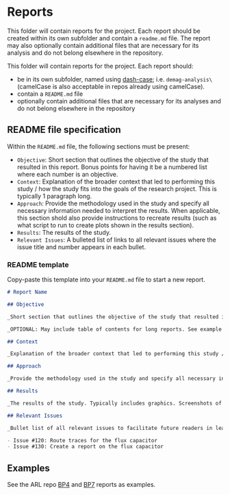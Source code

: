 # Reports

This folder will contain reports for the project. Each report should be created within its own subfolder and contain a `readme.md` file. The report may also optionally contain additional files that are necessary for its analysis and do not belong elsewhere in the repository.

This folder will contain reports for the project. Each report should:
- be in its own subfolder, named using [dash-case](https://github.com/Severson-Group/KnowledgeBase/blob/main/CONTRIBUTING.md#file-naming); i.e. `demag-analysis\` (camelCase is also acceptable in repos already using camelCase).
- contain a `README.md` file
- optionally contain additional files that are necessary for its analyses and do not belong elsewhere in the repository

## README file specification

Within the `README.md` file, the following sections must be present:
- `Objective`: Short section that outlines the objective of the study that resulted in this report. Bonus points for having it be a numbered list where each number is an objective.
- `Context`: Explanation of the broader context that led to performing this study / how the study fits into the goals of the research project. This is typically 1 paragraph long.
- `Approach`: Provide the methodology used in the study and specify all necessary information needed to interpret the results. When applicable, this section shold also provide instructions to recreate results (such as what script to run to create plots shown in the results section).
- `Results`: The results of the study.
- `Relevant Issues`: A bulleted list of links to all relevant issues where the issue title and number appears in each bullet.

### README template

Copy-paste this template into your `README.md` file to start a new report.

```markdown
# Report Name

## Objective

_Short section that outlines the objective of the study that resulted in this report. Bonus points for having it be a numbered list where each number is an objective._

_OPTIONAL: May include table of contents for long reports. See example [here](https://github.com/Severson-Group/KnowledgeBase/blob/main/CONTRIBUTING.md#article-template)._

## Context

_Explanation of the broader context that led to performing this study / how the study fits into the goals of the research project. This is typically 1 paragraph long._

## Approach

_Provide the methodology used in the study and specify all necessary information needed to interpret the results. When applicable, this section shold also provide instructions to recreate results (such as what script to run to create plots shown in the results section). May consist of subsections. When many subsections are used, please number them._

## Results

_The results of the study. Typically includes graphics. Screenshots of slides are welcome, but watch the file size (keep it below 0.5 MB). Large files should be stored separately, in a Google Shared Drive folder. The best practice is to have a Reports within the project's Shared Google Drive, which consists of subfolders of the same name as each report. This folder should have a README Google Doc that links back to this report. After the report is merged, restrict user access to the folder to view only to prevent accidental changes. May consist of subsections. When many subsections are used, please number them. Writers are encouraged to conclude with a key takeaways section that has a short bullet list of the most important findings._ 

## Relevant Issues

_Bullet list of all relevant issues to facilitate future readers in learning more about the material of the report._

- Issue #120: Route traces for the flux capacitor
- Issue #130: Create a report on the flux capacitor
```

## Examples
See the ARL repo [BP4](https://github.com/Severson-Group/ARL-eturbo/tree/main/BP4/Control/Reports) and [BP7](https://github.com/Severson-Group/ARL-eturbo/tree/main/BP7/Reports) reports as examples. 
